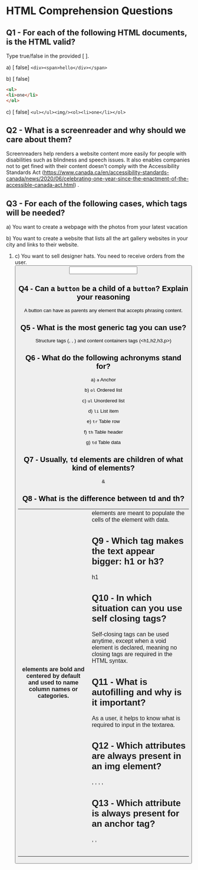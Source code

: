 # HTML Comprehension Questions

## Q1 - For each of the following HTML documents, is the HTML valid?

Type true/false in the provided [ ].

a) [ false] `<div><span>hello</div></span>`

b) [ false]

```html
<ul>
<li>one</li>
</ol>
```

c) [ false] `<ul></ul><img/><ol><li>one</li></ol>`

## Q2 - What is a screenreader and why should we care about them?

Screenreaders help renders a website content more easily for people with disabilities such as blindness and speech issues. It also enables companies not to get fined with their content doesn't comply with the Accessibility Standards Act (https://www.canada.ca/en/accessibility-standards-canada/news/2020/06/celebrating-one-year-since-the-enactment-of-the-accessible-canada-act.html)
.
## Q3 - For each of the following cases, which tags will be needed?

a) You want to create a webpage with the photos from your latest vacation 
<img>

b) You want to create a website that lists all the art gallery websites in your city and links to their website.
<ol> <li> <a>

c) You want to sell designer hats. You need to receive orders from the user.
<img> <button> <form> <input> <label> <id>

## Q4 - Can a `button` be a child of a `button`? Explain your reasoning
A button can have as parents any element that accepts phrasing content.

## Q5 - What is the most generic tag you can use?
Structure tags (<html>, <head>, <body>) and content containers tags (<h1,h2,h3,p>)

## Q6 - What do the following achronyms stand for?

a) `a`
Anchor

b) `ol`
Ordered list

c) `ul`
Unordered list

d) `li`
List item

e) `tr`
Table row

f) `th`
Table header

g) `td`
Table data

## Q7 - Usually, `td` elements are children of what kind of elements?
<table> & <tr>

## Q8 - What is the difference between td and th?
<th> elements are bold and centered by default and used to name column names or categories. <td> elements are meant to populate the cells of the <table> element with data.

## Q9 - Which tag makes the text appear bigger: h1 or h3? 
h1

## Q10 - In which situation can you use self closing tags?
Self-closing tags can be used anytime, except when a void element is declared, meaning no closing tags are required in the HTML syntax.

## Q11 - What is autofilling and why is it important?
As a user, it helps to know what is required to input in the textarea.

## Q12 - Which attributes are always present in an img element?
<src>, <alt>, <usemap>, <width>, <height>

## Q13 - Which attribute is always present for an anchor tag?
<href>, <target>, <title>, <download>, <hreflang>, <name>